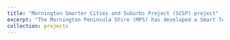 ```yaml
---
title: "Mornington Smarter Cities and Suburbs Project (SCSP) project"
excerpt: "The Mornington Peninsula Shire (MPS) has developed a Smart Technology project to address growing demand on parking and amenity facilities in towns particularly with high tourist attraction. There is an increasing pressure to understand the volume of pedestrians, public transport users, and road users (in particular, private vehicle drivers) throughout the major townships in MPS and meet the increasing demand . The ability to model future scenarios will provide a basis to plan infrastructure, provide better routing recommendations, and to assist the planning of events throughout the Shire. The targeted parking and amenities in the high demand towns have varying operations that need specific sensor types to provide the required data. Consequently, the sensors will require the development and implementation of a tailored system to gather the data and provide information for the community, visitors, Council service teams and planners. This project allows the Shire to demonstrate the use of smart technologies to improve liveability of busy towns and to enable informed decision making. ![img](images/Project_plan_MPS_v12.jpg){width=50%}"
collection: projects
---
```


